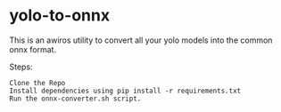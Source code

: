 # yolo-to-onnx

This is an awiros utility to convert all your yolo models into the common onnx format.

Steps:

    Clone the Repo
    Install dependencies using pip install -r requirements.txt
    Run the onnx-converter.sh script.
